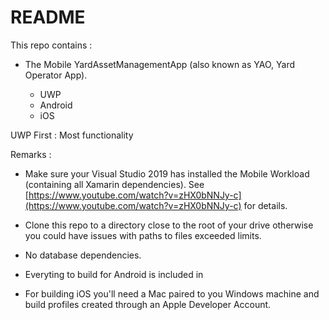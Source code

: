 
# README #

This repo contains :

- The Mobile YardAssetManagementApp (also known as YAO, Yard Operator App).

   - UWP
   - Android
   - iOS
 
 UWP First : Most functionality  


Remarks :

* Make sure your Visual Studio 2019 has installed the Mobile Workload (containing all Xamarin dependencies). See [https://www.youtube.com/watch?v=zHX0bNNJy-c](https://www.youtube.com/watch?v=zHX0bNNJy-c) for details.

* Clone this repo to a directory close to the root of your drive otherwise you could have issues with paths to files exceeded limits.
* No database dependencies.

* Everyting to build for Android is included in 
* For building iOS you'll need a Mac paired to you Windows machine and build profiles created through an Apple Developer Account.
 
<!--stackedit_data:
eyJoaXN0b3J5IjpbNTMzNjI4MTQyLC0xNjExODY3MTQ4XX0=
-->